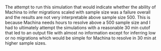 The attempt to run this simulation that would indicate whether the ability of Machina to infer migrations scaled with sample size was a failure overall and the results are not very interpretable above sample size 500. This is because Machina needs hours to resolve above a 500 sample size and I had to ultimately attempt the simulations with a reasonable 30 min cutof that led to an output file with almost no information except for inferring low or no migrations which would be simple for Machina to resolve in 30 min at higher sample sizes.
